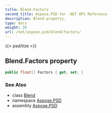 ```yaml
---
title: Blend.Factors
second_title: Aspose.PSD for .NET API Reference
description: Blend property. 
type: docs
weight: 20
url: /net/aspose.psd/blend/factors/
---
```

{{< psd/tize >}}
## Blend.Factors property

```csharp
public float[] Factors { get; set; }
```

### See Also

* class [Blend](../)
* namespace [Aspose.PSD](../../blend/)
* assembly [Aspose.PSD](../../../)


